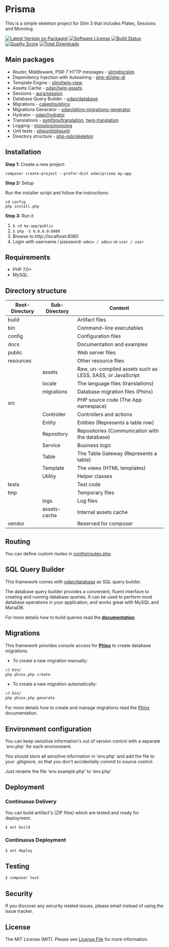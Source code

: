 # Prisma

This is a simple skeleton project for Slim 3 that includes Plates, Sessions and Monolog.

[![Latest Version on Packagist](https://img.shields.io/github/release/odan/prisma.svg)](https://github.com/odan/prisma/releases)
[![Software License](https://img.shields.io/badge/license-MIT-brightgreen.svg)](LICENSE.md)
[![Build Status](https://travis-ci.org/odan/prisma.svg?branch=master)](https://travis-ci.org/odan/prisma)
[![Quality Score](https://scrutinizer-ci.com/g/odan/prisma/badges/quality-score.png?b=master)](https://scrutinizer-ci.com/g/odan/prisma/?branch=master)
[![Total Downloads](https://img.shields.io/packagist/dt/odan/prisma.svg)](https://packagist.org/packages/odan/prisma)


## Main packages

* Router, Middleware, PSR-7 HTTP messages - [slimphp/slim](https://github.com/slimphp/Slim)
* Dependency Injection with Autowiring - [php-di/php-di](https://github.com/PHP-DI/PHP-DI)
* Template Engine - [slim/twig-view](https://github.com/slimphp/Twig-View)
* Assets Cache - [odan/twig-assets](https://github.com/odan/twig-assets)
* Sessions - [aura/session](https://github.com/auraphp/Aura.Session)
* Database Query Builder - [odan/database](https://github.com/odan/database)
* Migrations - [cakephp/phinx](https://github.com/cakephp/phinx)
* Migrations Generator - [odan/phinx-migrations-generator](https://github.com/odan/phinx-migrations-generator)
* Hydrator - [odan/hydrator](https://github.com/odan/hydrator)
* Translations - [symfony/translation](https://github.com/symfony/Translation), [twig-translation](https://github.com/odan/twig-translation)
* Logging - [monolog/monolog](https://github.com/Seldaek/monolog) 
* Unit tests - [phpunit/phpunit](https://github.com/sebastianbergmann/phpunit)
* Directory structure - [php-pds/skeleton](https://github.com/php-pds/skeleton)

## Installation

**Step 1:** Create a new project:

```shell
composer create-project --prefer-dist odan/prisma my-app
```

**Step 2:** Setup

Run the installer script and follow the instructions:

```shell
cd config
php install.php
```

**Step 3:** Run it<br>

1. `$ cd my-app/public`
2. `$ php -S 0.0.0.0:8080`
3. Browse to http://localhost:8080
4. Login with username / password: `admin / admin` or `user / user`

## Requirements

* PHP 7.0+
* MySQL

## Directory structure

| Root-Directory | Sub-Directory | Content |
|----------|----------|-------------|
| build | | Artifact files |
| bin | | Command-line executables |
| config | | Configuration files |
| docs | | Documentation and examples |
| public | | Web server files |
| resources | | Other resource files |
| | assets | Raw, un-compiled assets such as LESS, SASS, or JavaScript |
| | locale | The language files (translations) |
| | migrations | Database migration files (Phinx) |
| src | | PHP source code (The App namespace) |
| | Controller | Controllers and actions |
| | Entity | Entities (Represents a table row) |
| | Repository | Repositories (Communication with the database) |
| | Service | Business logic |
| | Table | The Table Gateway (Represents a table) |
| | Template | The views (HTML templates) |
| | Utility | Helper classes |
| tests | | Test code |
| tmp | | Temporary files |
| | logs | Log files |
| | assets-cache | Internal assets cache |
| vendor | | Reserved for composer |

## Routing

You can define custom routes in [config/routes.php](config/routes.php). 

## SQL Query Builder

This framework comes with [odan/database](https://github.com/odan/database) as SQL query builder.

The database query builder provides a convenient, fluent interface to creating and running database queries. It can be used to perform most database operations in your application, and works great with MySQL and MariaDB.

For more details how to build queries read the **[documentation](https://github.com/odan/database/blob/master/docs/index.md)**.

## Migrations

This framework provides console access for **[Phinx](https://phinx.org/)** to create database migrations. 

* To create a new migration manually:

```bash
cd bin/
php phinx.php create
```

* To create a new migration automatically:

```bash
cd bin/
php phinx.php generate
```

For more details how to create and manage migrations read the [Phinx](http://docs.phinx.org/en/latest/) documentation.

## Environment configuration

You can keep sensitive information's out of version control with a separate ´env.php´ for each environment.

You should store all sensitive information in 'env.php' and add the file to your .gitignore, so that you don't accidentally commit to source control.

Just rename the file 'env.example.php' to 'env.php'

## Deployment

### Continuous Delivery

You can build artifact's (ZIP files) which are tested and ready for deployment.

``` bash
$ ant build
```

### Continuous Deployment

``` bash
$ ant deploy
```

## Testing

``` bash
$ composer test
```

## Security

If you discover any security related issues, please email instead of using the issue tracker.

## License

The MIT License (MIT). Please see [License File](LICENSE.md) for more information.


[PSR-1]: https://github.com/php-fig/fig-standards/blob/master/accepted/PSR-1-basic-coding-standard.md
[PSR-2]: https://github.com/php-fig/fig-standards/blob/master/accepted/PSR-2-coding-style-guide.md
[PSR-4]: https://github.com/php-fig/fig-standards/blob/master/accepted/PSR-4-autoloader.md
[Composer]: http://getcomposer.org/
[PHPUnit]: http://phpunit.de/
